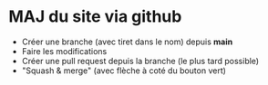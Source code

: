 # MAJ du site via github

- Créer une branche (avec tiret dans le nom) depuis **main**
- Faire les modifications
- Créer une pull request depuis la branche (le plus tard possible)
- "Squash & merge" (avec flèche à coté du bouton vert)
